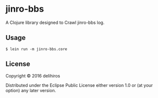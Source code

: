# jinro-bbs

A Clojure library designed to Crawl jinro-bbs log.

## Usage

```
$ lein run -m jinro-bbs.core
```

## License

Copyright © 2016 delihiros

Distributed under the Eclipse Public License either version 1.0 or (at
your option) any later version.
